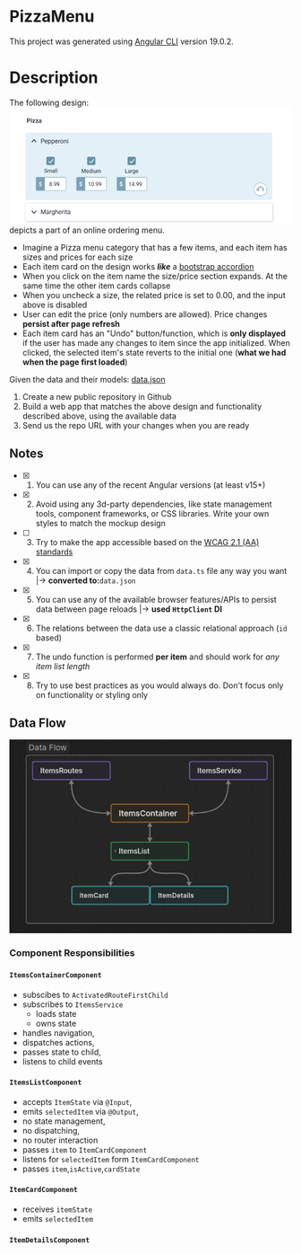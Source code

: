 # PizzaMenu

This project was generated using [Angular CLI](https://github.com/angular/angular-cli) version 19.0.2.

# Description

The following design:
![design](./public/design.png)
depicts a part of an online ordering menu.

- Imagine a Pizza menu category that has a few items, and each item has sizes and prices for each size
- Each item card on the design works **_like_** a [bootstrap accordion](https://getbootstrap.com/docs/5.0/components/accordion/)
- When you click on the item name the size/price section expands. At the same time the other item cards collapse
- When you uncheck a size, the related price is set to 0.00, and the input above is disabled
- User can edit the price (only numbers are allowed). Price changes **persist after page refresh**
- Each item card has an "Undo" button/function, which is **only displayed** if the user has made any changes to item since the app initialized. When clicked, the selected item's state reverts to the initial one (**what we had when the page first loaded**)

Given the data and their models:
[data.json](./json/data.json)

1. Create a new public repository in Github
2. Build a web app that matches the above design and functionality described above, using the available data
3. Send us the repo URL with your changes when you are ready

## Notes

- [x] 1. You can use any of the recent Angular versions (at least v15+)
- [x] 2. Avoid using any 3d-party dependencies, like state management tools, component frameworks, or CSS libraries. Write your own styles to match the mockup design
- [ ] 3. Try to make the app accessible based on the [WCAG 2.1 (AA) standards](https://www.w3.org/WAI/standards-guidelines/wcag/)
- [x] 4. You can import or copy the data from `data.ts` file any way you want |-> **converted to:**`data.json`
- [x] 5. You can use any of the available browser features/APIs to persist data between page reloads |-> **used `HttpClient` DI**
- [x] 6. The relations between the data use a classic relational approach (`id` based)
- [x] 7. The undo function is performed **per item** and should work for _any item list length_
- [x] 8. Try to use best practices as you would always do. Don't focus only on functionality or styling only

## Data Flow

![Data flow](./public/dataFlow.png)

### Component Responsibilities

#### `ItemsContainerComponent`

- subscibes to `ActivatedRouteFirstChild`
- subscribes to `ItemsService`
  - loads state
  - owns state
- handles navigation,
- dispatches actions,
- passes state to child,
- listens to child events

#### `ItemsListComponent`

- accepts `ItemState` via `@Input`,
- emits `selectedItem` via `@Output`,
- no state management,
- no dispatching,
- no router interaction
- passes `item` to `ItemCardComponent`
- listens for `selectedItem` form `ItemCardComponent`
- passes `item`,`isActive`,`cardState`

#### `ItemCardComponent`

- receives `itemState`
- emits `selectedItem`

#### `ItemDetailsComponent`
